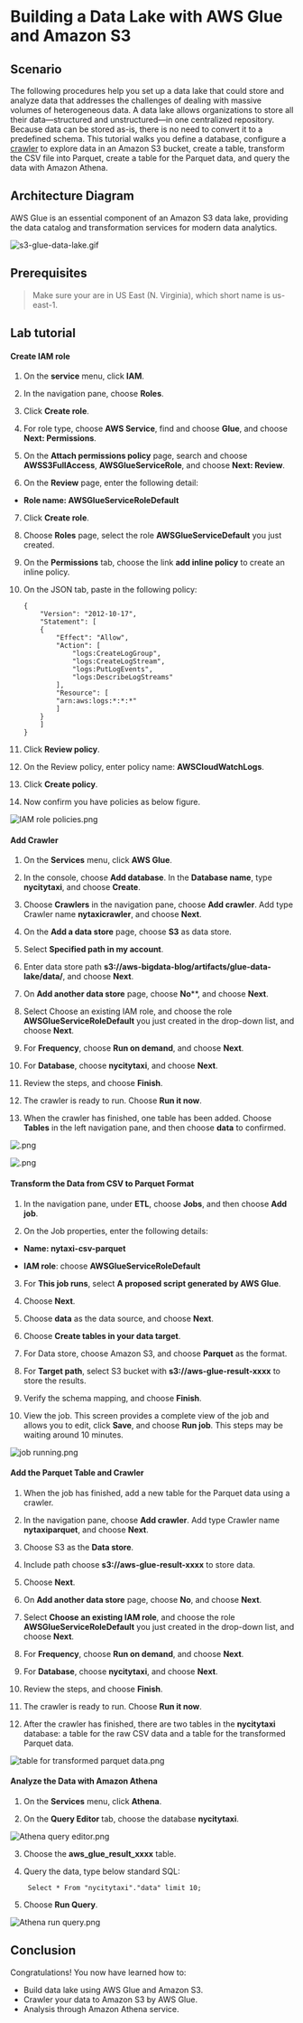 Building a Data Lake with AWS Glue and Amazon S3
================================================================


## Scenario
The following procedures help you set up a data lake that could store and analyze data that addresses the challenges of dealing with massive volumes of heterogeneous data. A data lake allows organizations to store all their data—structured and unstructured—in one centralized repository. Because data can be stored as-is, there is no need to convert it to a predefined schema. This tutorial walks you define a database, configure a [crawler](https://docs.aws.amazon.com/glue/latest/dg/add-crawler.html) to explore data in an Amazon S3 bucket, create a table, transform the CSV file into Parquet, create a table for the Parquet data, and query the data with Amazon Athena.


## Architecture Diagram
AWS Glue is an essential component of an Amazon S3 data lake, providing the data catalog and transformation services for modern data analytics.

![s3-glue-data-lake.gif](/images/s3-glue-data-lake.gif)


## Prerequisites

>Make sure your are in US East (N. Virginia), which short name is us-east-1.


## Lab tutorial
#### Create IAM role

1. On the **service** menu, click **IAM**.

2. In the navigation pane, choose **Roles**.

3. Click **Create role**.

4. For role type, choose **AWS Service**, find and choose **Glue**, and choose **Next: Permissions**.

5. On the **Attach permissions policy** page, search and choose **AWSS3FullAccess**, **AWSGlueServiceRole**, and choose **Next: Review**.

6. On the **Review** page, enter the following detail:

* **Role name: AWSGlueServiceRoleDefault**

7. Click **Create role**.

8. Choose **Roles** page, select the role **AWSGlueServiceDefault** you just created.

9. On the **Permissions** tab, choose the link **add inline policy** to create an inline policy.

10. On the JSON tab, paste in the following policy:

		{
  			"Version": "2012-10-17",
  			"Statement": [
    		{
      			"Effect": "Allow",
      			"Action": [
        			"logs:CreateLogGroup",
        			"logs:CreateLogStream",
        			"logs:PutLogEvents",
        			"logs:DescribeLogStreams"
    			],
      			"Resource": [
        		"arn:aws:logs:*:*:*"
    			]
  			}
 			]
		}

11. Click **Review policy**.

12. On the Review policy, enter policy name: **AWSCloudWatchLogs**.

13. Click **Create policy**.

14. Now confirm you have policies as below figure.

![IAM role policies.png](/images/IAM-role-policies.png)


#### Add Crawler

1. On the **Services** menu, click **AWS Glue**.

2. In the console, choose **Add database**. In the **Database name**, type **nycitytaxi**, and choose **Create**.

3. Choose **Crawlers** in the navigation pane, choose **Add crawler**. Add type Crawler name **nytaxicrawler**, and choose **Next**.

4. On the **Add a data store** page, choose **S3** as data store.

5. Select **Specified path in my account**.

6. Enter data store path **s3://aws-bigdata-blog/artifacts/glue-data-lake/data/**, and choose **Next**.

7. On **Add another data store** page, choose **No****, and choose **Next**.

8. Select Choose an existing IAM role, and choose the role  **AWSGlueServiceRoleDefault** you just created in the drop-down list, and choose **Next**.

9. For **Frequency**, choose **Run on demand**, and choose **Next**.

10. For **Database**, choose **nycitytaxi**, and choose **Next**.

11. Review the steps, and choose **Finish**.

12. The crawler is ready to run. Choose **Run it now**.

13. When the crawler has finished, one table has been added. Choose **Tables** in the left navigation pane, and then choose **data** to confirmed.

![.png](/images/AWS-Glue-table-has-been-added.png)

![.png](/images/table-information.png)


#### Transform the Data from CSV to Parquet Format

1. In the navigation pane, under **ETL**, choose **Jobs**, and then choose **Add job**.

2. On the Job properties, enter the following details:

* **Name: nytaxi-csv-parquet**
	
* **IAM role**: choose **AWSGlueServiceRoleDefault**

3. For **This job runs**, select **A proposed script generated by AWS Glue**.

4. Choose **Next**.

5. Choose **data** as the data source, and choose **Next**.

6. Choose **Create tables in your data target**.

7. For Data store, choose Amazon S3, and choose **Parquet** as the format.

8. For **Target path**, select S3 bucket with **s3://aws-glue-result-xxxx** to store the results.

9. Verify the schema mapping, and choose **Finish**.

10. View the job. This screen provides a complete view of the job and allows you to edit, click **Save**, and choose **Run job**. This steps may be waiting around 10 minutes.

![job running.png](/images/job-running.png)


#### Add the Parquet Table and Crawler

1. When the job has finished, add a new table for the Parquet data using a crawler.

2. In the navigation pane, choose **Add crawler**. Add type Crawler name **nytaxiparquet**, and choose **Next**.

3. Choose S3 as the **Data store**.

4. Include path choose **s3://aws-glue-result-xxxx** to store data.

5. Choose **Next**.

6. On **Add another data store** page, choose **No**, and choose **Next**.

7. Select **Choose an existing IAM role**, and choose the role  **AWSGlueServiceRoleDefault** you just created in the drop-down list, and choose **Next**.

8. For **Frequency**, choose **Run on demand**, and choose **Next**.

9. For **Database**, choose **nycitytaxi**, and choose **Next**.

10. Review the steps, and choose **Finish**.

11. The crawler is ready to run. Choose **Run it now**.

12. After the crawler has finished, there are two tables in the **nycitytaxi** database: a table for the raw CSV data and a table for the transformed Parquet data.

![table for transformed parquet data.png](/images/table-for-transformed-parquet-data.png)


#### Analyze the Data with Amazon Athena

1. On the **Services** menu, click **Athena**.

2. On the **Query Editor** tab, choose the database **nycitytaxi**.

![Athena query editor.png](/images/Athena-query-editor.png)

3. Choose the **aws_glue_result_xxxx** table.

4. Query the data, type below standard SQL:

		Select * From "nycitytaxi"."data" limit 10;

5. Choose **Run Query**.

![Athena run query.png](/images/Athena-run-query.png)


## Conclusion

Congratulations! You now have learned how to:

* Build data lake using AWS Glue and Amazon S3.
* Crawler your data to Amazon S3 by AWS Glue.
* Analysis through Amazon Athena service.
